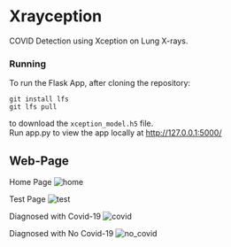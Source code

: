 # Xrayception
 COVID Detection using Xception on Lung X-rays.

### Running
 To run the Flask App, after cloning the repository: 
```
git install lfs
git lfs pull
```
 to download the `xception_model.h5` file.\
 Run app.py to view the app locally at http://127.0.0.1:5000/

## Web-Page 
Home Page
![home](https://github.com/user-attachments/assets/dbaac90f-3c88-488d-b380-126874e7c6dd)

Test Page
![test](https://github.com/user-attachments/assets/e6ddcb22-b644-4abe-afbd-dc534ea8f671)

Diagnosed with Covid-19
![covid](https://github.com/user-attachments/assets/a30927ea-01b6-49dd-822e-15885ce62a9b)

Diagnosed with No Covid-19
![no_covid](https://github.com/user-attachments/assets/23975644-fc79-4a9a-9970-b0c9900a9246)
